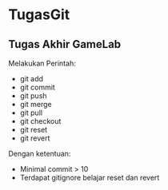 # TugasGit

## Tugas Akhir GameLab

Melakukan Perintah:
- git add
- git commit
- git push
- git merge
- git pull
- git checkout
- git reset
- git revert

Dengan ketentuan:
- Minimal commit > 10
- Terdapat gitignore
belajar reset dan revert